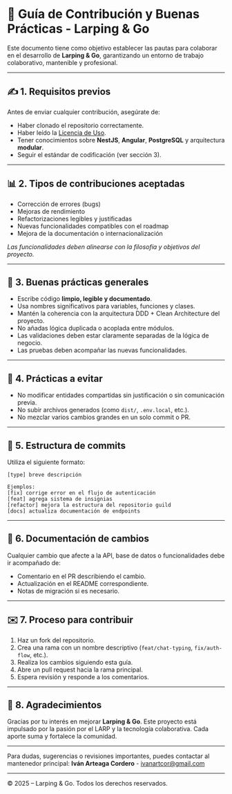 # 🤝 Guía de Contribución y Buenas Prácticas - Larping & Go

Este documento tiene como objetivo establecer las pautas para colaborar en el desarrollo de **Larping & Go**, garantizando un entorno de trabajo colaborativo, mantenible y profesional.

---

## ✍️ 1. Requisitos previos

Antes de enviar cualquier contribución, asegúrate de:

* Haber clonado el repositorio correctamente.
* Haber leído la [Licencia de Uso](./LICENCIA.md).
* Tener conocimientos sobre **NestJS**, **Angular**, **PostgreSQL** y arquitectura **modular**.
* Seguir el estándar de codificación (ver sección 3).

---

## 📊 2. Tipos de contribuciones aceptadas

* Corrección de errores (bugs)
* Mejoras de rendimiento
* Refactorizaciones legibles y justificadas
* Nuevas funcionalidades compatibles con el roadmap
* Mejora de la documentación o internacionalización

*Las funcionalidades deben alinearse con la filosofía y objetivos del proyecto.*

---

## 🤗 3. Buenas prácticas generales

* Escribe código **limpio, legible y documentado**.
* Usa nombres significativos para variables, funciones y clases.
* Mantén la coherencia con la arquitectura DDD + Clean Architecture del proyecto.
* No añadas lógica duplicada o acoplada entre módulos.
* Las validaciones deben estar claramente separadas de la lógica de negocio.
* Las pruebas deben acompañar las nuevas funcionalidades.

---

## 🚫 4. Prácticas a evitar

* No modificar entidades compartidas sin justificación o sin comunicación previa.
* No subir archivos generados (como `dist/`, `.env.local`, etc.).
* No mezclar varios cambios grandes en un solo commit o PR.

---

## 📂 5. Estructura de commits

Utiliza el siguiente formato:

```
[type] breve descripción

Ejemplos:
[fix] corrige error en el flujo de autenticación
[feat] agrega sistema de insignias
[refactor] mejora la estructura del repositorio guild
[docs] actualiza documentación de endpoints
```

---

## 📖 6. Documentación de cambios

Cualquier cambio que afecte a la API, base de datos o funcionalidades debe ir acompañado de:

* Comentario en el PR describiendo el cambio.
* Actualización en el README correspondiente.
* Notas de migración si es necesario.

---

## ✉️ 7. Proceso para contribuir

1. Haz un fork del repositorio.
2. Crea una rama con un nombre descriptivo (`feat/chat-typing`, `fix/auth-flow`, etc.).
3. Realiza los cambios siguiendo esta guía.
4. Abre un pull request hacia la rama principal.
5. Espera revisión y responde a los comentarios.

---

## 🚀 8. Agradecimientos

Gracias por tu interés en mejorar **Larping & Go**. Este proyecto está impulsado por la pasión por el LARP y la tecnología colaborativa. Cada aporte suma y fortalece la comunidad.

---

Para dudas, sugerencias o revisiones importantes, puedes contactar al mantenedor principal: **Iván Arteaga Cordero** - [ivanartcor@gmail.com](mailto:ivanartcor@gmail.com)


---

© 2025 – Larping & Go. Todos los derechos reservados.
